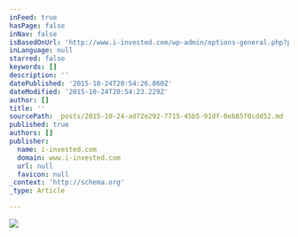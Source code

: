 ```yaml
---
inFeed: true
hasPage: false
inNav: false
isBasedOnUrl: 'http://www.i-invested.com/wp-admin/options-general.php?page=seed_cspv4_options'
inLanguage: null
starred: false
keywords: []
description: ''
datePublished: '2015-10-24T20:54:26.860Z'
dateModified: '2015-10-24T20:54:23.229Z'
author: []
title: ''
sourcePath: _posts/2015-10-24-ad72e292-7715-45b5-91df-0eb85f0cdd52.md
published: true
authors: []
publisher:
  name: i-invested.com
  domain: www.i-invested.com
  url: null
  favicon: null
_context: 'http://schema.org'
_type: Article

---
```

![](http://cdn.crowdfundinsider.com/wp-content/uploads/2014/12/University-of-Cambridge-and-EY.png)